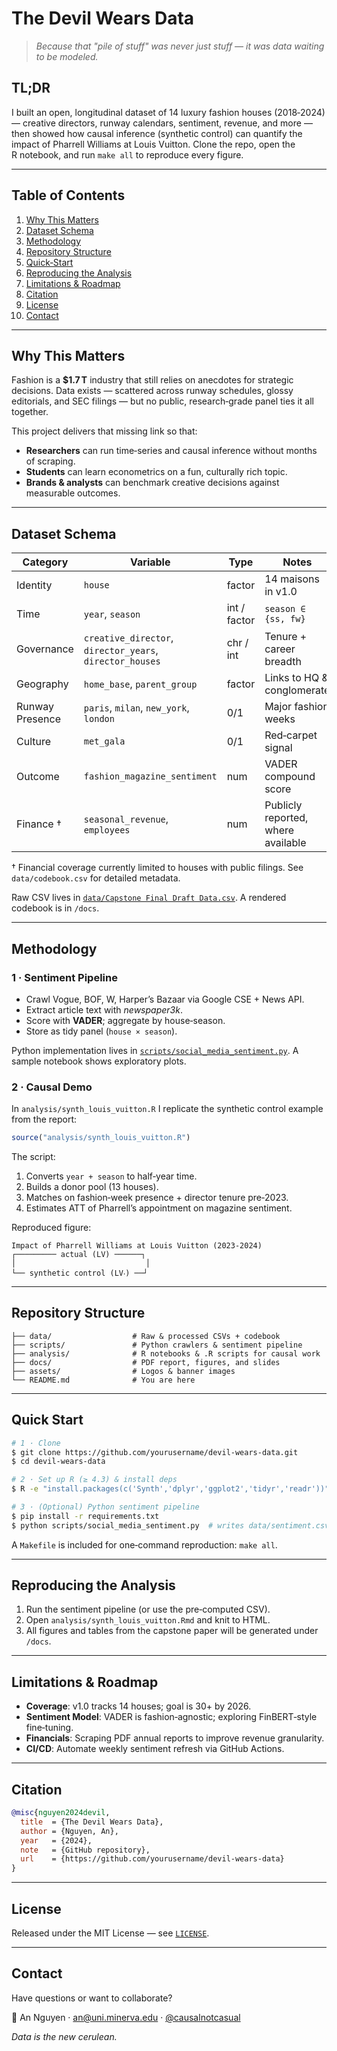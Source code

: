 # The Devil Wears Data

> *Because that "pile of stuff" was never *just* stuff — it was data waiting to be modeled.*

## TL;DR

I built an open, longitudinal dataset of 14 luxury fashion houses (2018‑2024) — creative directors, runway calendars, sentiment, revenue, and more — then showed how causal inference (synthetic control) can quantify the impact of Pharrell Williams at Louis Vuitton.  Clone the repo, open the R notebook, and run `make all` to reproduce every figure.

---

## Table of Contents

1. [Why This Matters](#why-this-matters)
2. [Dataset Schema](#dataset-schema)
3. [Methodology](#methodology)
4. [Repository Structure](#repository-structure)
5. [Quick‑Start](#quick-start)
6. [Reproducing the Analysis](#reproducing-the-analysis)
7. [Limitations & Roadmap](#limitations--roadmap)
8. [Citation](#citation)
9. [License](#license)
10. [Contact](#contact)

---

## Why This Matters

Fashion is a **\$1.7 T** industry that still relies on anecdotes for strategic decisions.  Data exists — scattered across runway schedules, glossy editorials, and SEC filings — but no public, research‑grade panel ties it all together.

This project delivers that missing link so that:

* **Researchers** can run time‑series and causal inference without months of scraping.
* **Students** can learn econometrics on a fun, culturally rich topic.
* **Brands & analysts** can benchmark creative decisions against measurable outcomes.

---

## Dataset Schema

| Category        | Variable                                                 | Type         | Notes                              |
| --------------- | -------------------------------------------------------- | ------------ | ---------------------------------- |
| Identity        | `house`                                                  | factor       | 14 maisons in v1.0                 |
| Time            | `year`, `season`                                         | int / factor | `season ∈ {ss, fw}`                |
| Governance      | `creative_director`, `director_years`, `director_houses` | chr / int    | Tenure + career breadth            |
| Geography       | `home_base`, `parent_group`                              | factor       | Links to HQ & conglomerate         |
| Runway Presence | `paris`, `milan`, `new_york`, `london`                   | 0/1          | Major fashion weeks                |
| Culture         | `met_gala`                                               | 0/1          | Red‑carpet signal                  |
| Outcome         | `fashion_magazine_sentiment`                             | num          | VADER compound score               |
| Finance †       | `seasonal_revenue`, `employees`                          | num          | Publicly reported, where available |

† Financial coverage currently limited to houses with public filings.  See `data/codebook.csv` for detailed metadata.

Raw CSV lives in [`data/Capstone Final Draft Data.csv`](./data). A rendered codebook is in `/docs`.

---

## Methodology

### 1 · Sentiment Pipeline

* Crawl Vogue, BOF, W, Harper’s Bazaar via Google CSE + News API.
* Extract article text with *newspaper3k*.
* Score with **VADER**; aggregate by house‑season.
* Store as tidy panel (`house × season`).

Python implementation lives in [`scripts/social_media_sentiment.py`](./scripts).  A sample notebook shows exploratory plots.

### 2 · Causal Demo

In `analysis/synth_louis_vuitton.R` I replicate the synthetic control example from the report:

```r
source("analysis/synth_louis_vuitton.R")
```

The script:

1. Converts `year + season` to half‑year time.
2. Builds a donor pool (13 houses).
3. Matches on fashion‑week presence + director tenure pre‑2023.
4. Estimates ATT of Pharrell’s appointment on magazine sentiment.

Reproduced figure:

```
Impact of Pharrell Williams at Louis Vuitton (2023‑2024)
┌───────── actual (LV) ──────┐
│                             │
└── synthetic control (LV‧) ──┘
```

---

## Repository Structure

```
├── data/                  # Raw & processed CSVs + codebook
├── scripts/               # Python crawlers & sentiment pipeline
├── analysis/              # R notebooks & .R scripts for causal work
├── docs/                  # PDF report, figures, and slides
├── assets/                # Logos & banner images
└── README.md              # You are here
```

---

## Quick Start

```bash
# 1 · Clone
$ git clone https://github.com/yourusername/devil-wears-data.git
$ cd devil-wears-data

# 2 · Set up R (≥ 4.3) & install deps
$ R -e "install.packages(c('Synth','dplyr','ggplot2','tidyr','readr'))"

# 3 · (Optional) Python sentiment pipeline
$ pip install -r requirements.txt
$ python scripts/social_media_sentiment.py  # writes data/sentiment.csv
```

A `Makefile` is included for one‑command reproduction: `make all`.

---

## Reproducing the Analysis

1. Run the sentiment pipeline (or use the pre‑computed CSV).
2. Open `analysis/synth_louis_vuitton.Rmd` and knit to HTML.
3. All figures and tables from the capstone paper will be generated under `/docs`.

---

## Limitations & Roadmap

* **Coverage**: v1.0 tracks 14 houses; goal is 30+ by 2026.
* **Sentiment Model**: VADER is fashion‑agnostic; exploring FinBERT‑style fine‑tuning.
* **Financials**: Scraping PDF annual reports to improve revenue granularity.
* **CI/CD**: Automate weekly sentiment refresh via GitHub Actions.

---

## Citation

```bibtex
@misc{nguyen2024devil,
  title  = {The Devil Wears Data},
  author = {Nguyen, An},
  year   = {2024},
  note   = {GitHub repository},
  url    = {https://github.com/yourusername/devil-wears-data}
}
```

---

## License

Released under the MIT License — see [`LICENSE`](./LICENSE).

---

## Contact

Have questions or want to collaborate?

👗 An Nguyen  ·  [an@uni.minerva.edu](mailto:an@uni.minerva.edu)  ·  [@causalnotcasual](https://www.instagram.com/causalnotcasual)

*Data is the new cerulean.*
